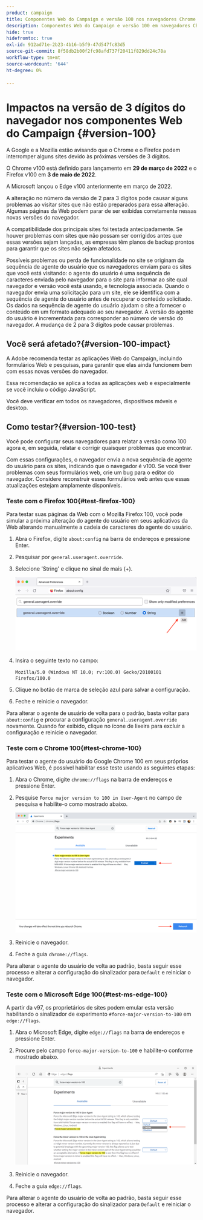 ```yaml
---
product: campaign
title: Componentes Web do Campaign e versão 100 nos navegadores Chrome Firefox e Edge
description: Componentes Web do Campaign e versão 100 em navegadores Chrome, Firefox e Edge
hide: true
hidefromtoc: true
exl-id: 912ad71e-2b23-4b16-b5f9-47d547fc83d5
source-git-commit: 8f58db2b00f2fc98afd737f20411f829dd24c78a
workflow-type: tm+mt
source-wordcount: '644'
ht-degree: 0%

---
```


# Impactos na versão de 3 dígitos do navegador nos componentes Web do Campaign {#version-100}

A Google e a Mozilla estão avisando que o Chrome e o Firefox podem interromper alguns sites devido às próximas versões de 3 dígitos.

O Chrome v100 está definido para lançamento em **29 de março de 2022** e o Firefox v100 em **3 de maio de 2022**.

A Microsoft lançou o Edge v100 anteriormente em março de 2022.

A alteração no número da versão de 2 para 3 dígitos pode causar alguns problemas ao visitar sites que não estão preparados para essa alteração. Algumas páginas da Web podem parar de ser exibidas corretamente nessas novas versões do navegador.

A compatibilidade dos principais sites foi testada antecipadamente. Se houver problemas com sites que não possam ser corrigidos antes que essas versões sejam lançadas, as empresas têm planos de backup prontos para garantir que os sites não sejam afetados.

Possíveis problemas ou perda de funcionalidade no site se originam da sequência de agente do usuário que os navegadores enviam para os sites que você está visitando: o agente do usuário é uma sequência de caracteres enviada pelo navegador para o site para informar ao site qual navegador e versão você está usando, e tecnologia associada. Quando o navegador envia uma solicitação para um site, ele se identifica com a sequência de agente do usuário antes de recuperar o conteúdo solicitado. Os dados na sequência de agente do usuário ajudam o site a fornecer o conteúdo em um formato adequado ao seu navegador. A versão do agente do usuário é incrementada para corresponder ao número de versão do navegador. A mudança de 2 para 3 dígitos pode causar problemas.

## Você será afetado?{#version-100-impact}

A Adobe recomenda testar as aplicações Web do Campaign, incluindo formulários Web e pesquisas, para garantir que elas ainda funcionem bem com essas novas versões do navegador.

Essa recomendação se aplica a todas as aplicações web e especialmente se você incluiu o código JavaScript.

Você deve verificar em todos os navegadores, dispositivos móveis e desktop.

## Como testar?{#version-100-test}

Você pode configurar seus navegadores para relatar a versão como 100 agora e, em seguida, relatar e corrigir quaisquer problemas que encontrar.

Com essas configurações, o navegador envia a nova sequência de agente do usuário para os sites, indicando que o navegador é v100. Se você tiver problemas com seus formulários web, crie um bug para o editor do navegador. Considere reconstruir esses formulários web antes que essas atualizações estejam amplamente disponíveis.

### Teste com o Firefox 100{#test-firefox-100}

Para testar suas páginas da Web com o Mozilla Firefox 100, você pode simular a próxima alteração do agente do usuário em seus aplicativos da Web alterando manualmente a cadeia de caracteres do agente do usuário.

1. Abra o Firefox, digite `about:config` na barra de endereços e pressione Enter.
1. Pesquisar por `general.useragent.override`.
1. Selecione &#39;String&#39; e clique no sinal de mais (+).

   ![](assets/do-not-localize/force-user-agent-firefox.png)

1. Insira o seguinte texto no campo:

   ```
   Mozilla/5.0 (Windows NT 10.0; rv:100.0) Gecko/20100101 Firefox/100.0
   ```

1. Clique no botão de marca de seleção azul para salvar a configuração.
1. Feche e reinicie o navegador.

Para alterar o agente de usuário de volta para o padrão, basta voltar para `about:config` e procurar a configuração `general.useragent.override` novamente.  Quando for exibido, clique no ícone de lixeira para excluir a configuração e reinicie o navegador.

### Teste com o Chrome 100{#test-chrome-100}

Para testar o agente do usuário do Google Chrome 100 em seus próprios aplicativos Web, é possível habilitar esse teste usando as seguintes etapas:

1. Abra o Chrome, digite `chrome://flags` na barra de endereços e pressione Enter.
1. Pesquise `Force major version to 100 in User-Agent` no campo de pesquisa e habilite-o como mostrado abaixo.

   ![](assets/do-not-localize/force-user-agent-chrome.png)

1. Reinicie o navegador.
1. Feche a guia `chrome://flags`.

Para alterar o agente do usuário de volta ao padrão, basta seguir esse processo e alterar a configuração do sinalizador para `Default` e reiniciar o navegador.


### Teste com o Microsoft Edge 100{#test-ms-edge-100}

A partir da v97, os proprietários de sites podem emular esta versão habilitando o sinalizador de experimento `#force-major-version-to-100` em `edge://flags`.

1. Abra o Microsoft Edge, digite `edge://flags` na barra de endereços e pressione Enter.
1. Procure pelo campo `force-major-version-to-100` e habilite-o conforme mostrado abaixo.

   ![](assets/do-not-localize/force-user-agent-edge.png)

1. Reinicie o navegador.
1. Feche a guia `edge://flags`.

Para alterar o agente do usuário de volta ao padrão, basta seguir esse processo e alterar a configuração do sinalizador para `Default` e reiniciar o navegador.
